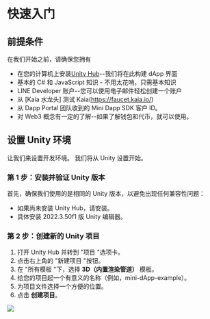 # 快速入门

## 前提条件

在我们开始之前，请确保您拥有

- 在您的计算机上安装[Unity Hub](https://unity.com/download)--我们将在此构建 dApp 界面
- 基本的 C# 和 JavaScript 知识 - 不用太花哨，只需基本知识
- LINE Developer 账户--您可以使用电子邮件轻松创建一个账户
- 从 [Kaia 水龙头] 测试 Kaia(https://faucet.kaia.io/)
- 从 Dapp Portal 团队收到的 Mini Dapp SDK 客户 ID。
- 对 Web3 概念有一定的了解--如果了解钱包和代币，就可以使用。

## 设置 Unity 环境

让我们来设置开发环境。 我们将从 Unity 设置开始。

### 第 1 步：安装并验证 Unity 版本

首先，确保我们使用的是相同的 Unity 版本，以避免出现任何兼容性问题：

- 如果尚未安装 Unity Hub，请安装。
- 具体安装 2022.3.50f1 版 Unity 编辑器。

### 第 2 步：创建新的 Unity 项目

1. 打开 Unity Hub 并转到 "项目 "选项卡。
2. 点击右上角的 "新建项目 "按钮。
3. 在 "所有模板 "下，选择 **3D（内置渲染管道）** 模板。
4. 给您的项目起一个有意义的名称（例如，mini-dApp-example）。
5. 为项目文件选择一个方便的位置。
6. 点击 **创建项目**。

![](/img/minidapps/unity-minidapp/create-unity-mini-dApp.png)
